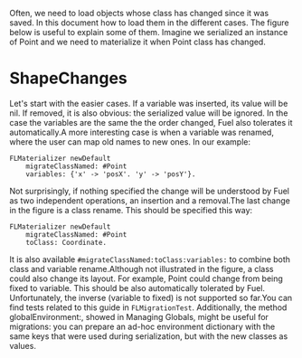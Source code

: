 Often, we need to load objects whose class has changed since it was saved. In this document how to load them in the different cases. The figure below is useful to explain some of them. Imagine we serialized an instance of Point and we need to materialize it when Point class has changed.
# ShapeChanges
Let's start with the easier cases. If a variable was inserted, its value will be nil. If removed, it is also obvious: the serialized value will be ignored. In the case the variables are the same the the order changed, Fuel also tolerates it automatically.A more interesting case is when a variable was renamed, where the user can map old names to new ones. In our example:
```smalltalk
FLMaterializer newDefault
	migrateClassNamed: #Point
	variables: {'x' -> 'posX'. 'y' -> 'posY'}.
```
Not surprisingly, if nothing specified the change will be understood by Fuel as two independent operations, an insertion and a removal.The last change in the figure is a class rename. This should be specified this way:
```smalltalk
FLMaterializer newDefault
	migrateClassNamed: #Point
	toClass: Coordinate.
```
It is also available `#migrateClassNamed:toClass:variables:` to combine both class and variable rename.Although not illustrated in the figure, a class could also change its layout. For example, Point could change from being fixed to variable. This should be also automatically tolerated by Fuel. Unfortunately, the inverse (variable to fixed) is not supported so far.You can find tests related to this guide in `FLMigrationTest`. Additionally, the method globalEnvironment:, showed in Managing Globals, might be useful for migrations: you can prepare an ad-hoc environment dictionary with the same keys that were used during serialization, but with the new classes as values.